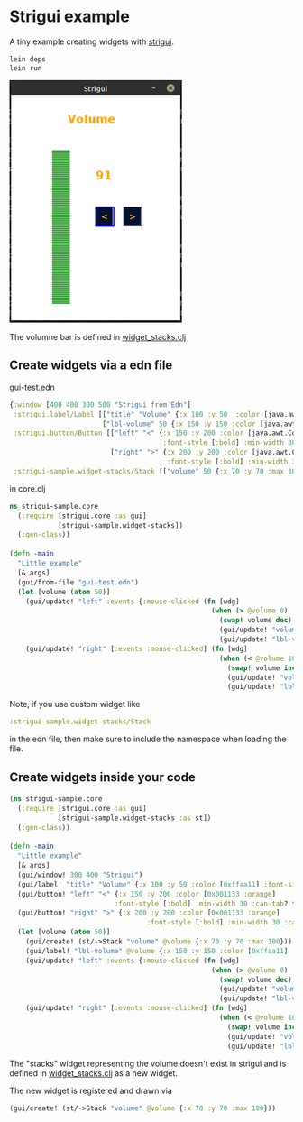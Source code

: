 # Strigui example

A tiny example creating widgets with [strigui](https://github.com/MikeHardIce/strigui).

```
lein deps
lein run
```

![](resources/strigui-example.png)

The volumne bar is defined in [widget_stacks.clj](src/strigui_sample/widget_stacks.clj)

## Create widgets via a edn file

gui-test.edn
```Clojure
{:window [400 400 300 500 "Strigui from Edn"]
 :strigui.label/Label [["title" "Volume" {:x 100 :y 50  :color [java.awt.Color/red] :font-size 20 :font-style [:bold]}]
                       ["lbl-volume" 50 {:x 150 :y 150 :color [java.awt.Color/red] :font-size 20 :font-style [:bold]}]]
 :strigui.button/Button [["left" "<" {:x 150 :y 200 :color [java.awt.Color/red java.awt.Color/orange]
                                      :font-style [:bold] :min-width 30 :can-tab? true}]
                         ["right" ">" {:x 200 :y 200 :color [java.awt.Color/red java.awt.Color/orange]
                                       :font-style [:bold] :min-width 30 :can-tab? true}]]
 :strigui-sample.widget-stacks/Stack [["volume" 50 {:x 70 :y 70 :max 100}]]}
```
in core.clj
```Clojure
ns strigui-sample.core
  (:require [strigui.core :as gui]
            [strigui-sample.widget-stacks])
  (:gen-class))
  
(defn -main
  "Little example"
  [& args]
  (gui/from-file "gui-test.edn")
  (let [volume (atom 50)]
    (gui/update! "left" :events {:mouse-clicked (fn [wdg]
                                                  (when (> @volume 0)
                                                    (swap! volume dec)
                                                    (gui/update! "volume" :value @volume)
                                                    (gui/update! "lbl-volume" :value @volume)))})
    (gui/update! "right" [:events :mouse-clicked] (fn [wdg]
                                                    (when (< @volume 100)
                                                      (swap! volume inc)
                                                      (gui/update! "volume" :value @volume)
                                                      (gui/update! "lbl-volume" :value @volume))))))
```

Note, if you use custom widget like 
```Clojure
:strigui-sample.widget-stacks/Stack
```
in the edn file, then make sure to include the namespace when loading the file.

## Create widgets inside your code
```CLojure
(ns strigui-sample.core
  (:require [strigui.core :as gui]
            [strigui-sample.widget-stacks :as st])
  (:gen-class))

(defn -main
  "Little example"
  [& args]
  (gui/window! 300 400 "Strigui")
  (gui/label! "title" "Volume" {:x 100 :y 50 :color [0xffaa11] :font-size 20 :font-style [:bold]})
  (gui/button! "left" "<" {:x 150 :y 200 :color [0x001133 :orange]
                          :font-style [:bold] :min-width 30 :can-tab? true})
  (gui/button! "right" ">" {:x 200 :y 200 :color [0x001133 :orange]
                                  :font-style [:bold] :min-width 30 :can-tab? true :selected true})
  (let [volume (atom 50)]
    (gui/create! (st/->Stack "volume" @volume {:x 70 :y 70 :max 100}))
    (gui/label! "lbl-volume" @volume {:x 150 :y 150 :color [0xffaa11] :font-size 20 :font-style [:bold] })
    (gui/update! "left" :events {:mouse-clicked (fn [wdg]
                                                  (when (> @volume 0)
                                                    (swap! volume dec)
                                                    (gui/update! "volume" :value @volume)
                                                    (gui/update! "lbl-volume" :value @volume)))})
    (gui/update! "right" [:events :mouse-clicked] (fn [wdg]
                                                    (when (< @volume 100)
                                                      (swap! volume inc)
                                                      (gui/update! "volume" :value @volume)
                                                      (gui/update! "lbl-volume" :value @volume))))))
```

The "stacks" widget representing the volume doesn't exist in strigui and is defined in [widget_stacks.clj](src/strigui_sample/widget_stacks.clj) as a new widget.

The new widget is registered and drawn via 
```Clojure
(gui/create! (st/->Stack "volume" @volume {:x 70 :y 70 :max 100}))
```